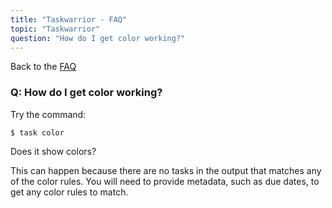```yaml
---
title: "Taskwarrior - FAQ"
topic: "Taskwarrior"
question: "How do I get color working?"
---
```


Back to the [FAQ](/support/faq)

### Q: How do I get color working?

Try the command:

```
$ task color
```

Does it show colors?

This can happen because there are no tasks in the output that matches any of the color rules.
You will need to provide metadata, such as due dates, to get any color rules to match.
